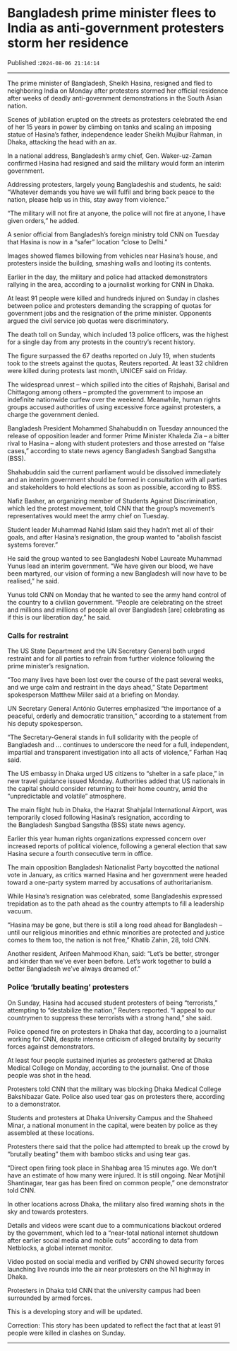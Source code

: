 # Bangladesh prime minister flees to India as anti-government protesters storm her residence

Published :`2024-08-06 21:14:14`

---

The prime minister of Bangladesh, Sheikh Hasina, resigned and fled to neighboring India on Monday after protesters stormed her official residence after weeks of deadly anti-government demonstrations in the South Asian nation.

Scenes of jubilation erupted on the streets as protesters celebrated the end of her 15 years in power by climbing on tanks and scaling an imposing statue of Hasina’s father, independence leader Sheikh Mujibur Rahman, in Dhaka, attacking the head with an ax.

In a national address, Bangladesh’s army chief, Gen. Waker-uz-Zaman confirmed Hasina had resigned and said the military would form an interim government.

Addressing protesters, largely young Bangladeshis and students, he said: “Whatever demands you have we will fulfil and bring back peace to the nation, please help us in this, stay away from violence.”

“The military will not fire at anyone, the police will not fire at anyone, I have given orders,” he added.

A senior official from Bangladesh’s foreign ministry told CNN on Tuesday that Hasina is now in a “safer”  location “close to Delhi.”

Images showed flames billowing from vehicles near Hasina’s house, and protesters inside the building, smashing walls and looting its contents.

Earlier in the day, the military and police had attacked demonstrators rallying in the area, according to a journalist working for CNN in Dhaka.

At least 91 people were killed and hundreds injured on Sunday in clashes between police and protesters demanding the scrapping of quotas for government jobs and the resignation of the prime minister. Opponents argued the civil service job quotas were discriminatory.

The death toll on Sunday, which included 13 police officers, was the highest for a single day from any protests in the country’s recent history.

The figure surpassed the 67 deaths reported on July 19, when students took to the streets against the quotas, Reuters reported. At least 32 children were killed during protests last month, UNICEF said on Friday.

The widespread unrest – which spilled into the cities of Rajshahi, Barisal and Chittagong among others – prompted the government to impose an indefinite nationwide curfew over the weekend. Meanwhile, human rights groups accused authorities of using excessive force against protesters, a charge the government denied.

Bangladesh President Mohammed Shahabuddin on Tuesday announced the release of opposition leader and former Prime Minister Khaleda Zia – a bitter rival to Hasina – along with student protesters and those arrested on “false cases,” according to state news agency Bangladesh Sangbad Sangstha (BSS).

Shahabuddin said the current parliament would be dissolved immediately and an interim government should be formed in consultation with all parties and stakeholders to hold elections as soon as possible, according to BSS.

Nafiz Basher, an organizing member of Students Against Discrimination, which led the protest movement, told CNN that the group’s movement’s representatives would meet the army chief on Tuesday.

Student leader Muhammad Nahid Islam said they hadn’t met all of their goals, and after Hasina’s resignation, the group wanted to “abolish fascist systems forever.”

He said the group wanted to see Bangladeshi Nobel Laureate Muhammad Yunus lead an interim government. “We have given our blood, we have been martyred, our vision of forming a new Bangladesh will now have to be realised,” he said.

Yunus told CNN on Monday that he wanted to see the army hand control of the country to a civilian government. “People are celebrating on the street and millions and millions of people all over Bangladesh [are] celebrating as if this is our liberation day,” he said.

### Calls for restraint

The US State Department and the UN Secretary General both urged restraint and for all parties to refrain from further violence following the prime minister’s resignation.

“Too many lives have been lost over the course of the past several weeks, and we urge calm and restraint in the days ahead,” State Department spokesperson Matthew Miller said at a briefing on Monday.

UN Secretary General António Guterres emphasized “the importance of a peaceful, orderly and democratic transition,” according to a statement from his deputy spokesperson.

“The Secretary-General stands in full solidarity with the people of Bangladesh and … continues to underscore the need for a full, independent, impartial and transparent investigation into all acts of violence,” Farhan Haq said.

The US embassy in Dhaka urged US citizens to “shelter in a safe place,” in new travel guidance issued Monday. Authorities added that US nationals in the capital should consider returning to their home country, amid the “unpredictable and volatile” atmosphere.

The main flight hub in Dhaka, the Hazrat Shahjalal International Airport, was temporarily closed following Hasina’s resignation, according to the Bangladesh Sangbad Sangstha (BSS) state news agency.

Earlier this year human rights organizations expressed concern over increased reports of political violence, following a general election that saw Hasina secure a fourth consecutive term in office.

The main opposition Bangladesh Nationalist Party boycotted the national vote in January, as critics warned Hasina and her government were headed toward a one-party system marred by accusations of authoritarianism.

While Hasina’s resignation was celebrated, some Bangladeshis expressed trepidation as to the path ahead as the country attempts to fill a leadership vacuum.

“Hasina may be gone, but there is still a long road ahead for Bangladesh – until our religious minorities and ethnic minorities are protected and justice comes to them too, the nation is not free,” Khatib Zahin, 28, told CNN.

Another resident, Arifeen Mahmood Khan, said: “Let’s be better, stronger and kinder than we’ve ever been before. Let’s work together to build a better Bangladesh we’ve always dreamed of.”

### Police ‘brutally beating’ protesters

On Sunday, Hasina had accused student protesters of being “terrorists,” attempting to “destabilize the nation,” Reuters reported. “I appeal to our countrymen to suppress these terrorists with a strong hand,” she said.

Police opened fire on protesters in Dhaka that day, according to a journalist working for CNN, despite intense criticism of alleged brutality by security forces against demonstrators.

At least four people sustained injuries as protesters gathered at Dhaka Medical College on Monday, according to the journalist. One of those people was shot in the head.

Protesters told CNN that ⁠the military was blocking Dhaka Medical College Bakshibazar Gate. Police also used tear gas on protesters there, according to a demonstrator.

Students and protesters at Dhaka University Campus and the Shaheed Minar, a national monument in the capital, were beaten by police as they assembled at these locations.

Protesters there said that the police had attempted to break up the crowd by “brutally beating” them with bamboo sticks and using tear gas.

“Direct open firing took place in Shahbag area 15 minutes ago. We don’t have an estimate of how many were injured. It is still ongoing. Near Motijhil Shantinagar, tear gas has been fired on common people,” one demonstrator told CNN.

In other locations across Dhaka, the military also fired warning shots in the sky and towards protesters.

Details and videos were scant due to a communications blackout ordered by the government, which led to a “near-total national internet shutdown after earlier social media and mobile cuts” according to data from Netblocks, a global internet monitor.

Video posted on social media and verified by CNN showed security forces launching live rounds into the air near protesters on the N1 highway in Dhaka.

Protesters in Dhaka told CNN that the university campus had been surrounded by armed forces.

This is a developing story and will be updated.

Correction: This story has been updated to reflect the fact that at least 91 people were killed in clashes on Sunday.

---

